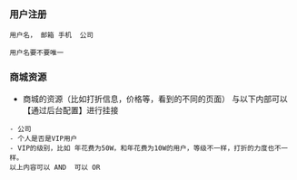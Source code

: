 ### 用户注册
```
用户名， 邮箱 手机  公司

用户名要不要唯一

```


### 商城资源
* 商城的资源（比如打折信息，价格等，看到的不同的页面）    与以下内部可以【通过后台配置】进行挂接
```
- 公司
- 个人是否是VIP用户
- VIP的级别，比如 年花费为50W，和年花费为10W的用户，等级不一样，打折的力度也不一样。
以上内容可以 AND  可以 OR
```

